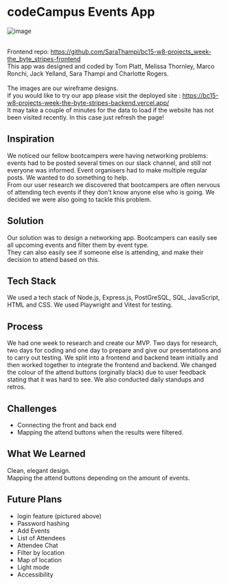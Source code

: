 # codeCampus Events App

![image](https://github.com/SaraThampi/SaraThampi/assets/128574441/d6ff7e4e-6892-4b3a-abdb-27c181322a9b)

\
Frontend repo: 
https://github.com/SaraThampi/bc15-w8-projects_week-the_byte_stripes-frontend \
This app was designed and coded by Tom Platt, Melissa Thornley, Marco Ronchi, Jack Yelland, Sara Thampi and Charlotte Rogers.\
\
The images are our wireframe designs. \
If you would like to try our app please visit the deployed site : https://bc15-w8-projects-week-the-byte-stripes-backend.vercel.app/ \
It may take a couple of minutes for the data to load if the website has not been visited recently. In this case just refresh the page!

## Inspiration
We noticed our fellow bootcampers were having networking problems: events had to be posted several times on our slack channel, and still not everyone was informed. Event organisers had to make multiple regular 
posts. We wanted to do something to help.\
From our user research we discovered that bootcampers are often nervous of attending tech events if they don't know anyone else who is going. We decided we were also going to tackle this problem.

## Solution
Our solution was to design a networking app. Bootcampers can easily see all upcoming events and filter them by event type. \
They can also easily see if someone else is attending, and make their decision to attend based on this.

## Tech Stack
We used a tech stack of Node.js, Express.js, PostGreSQL, SQL, JavaScript, HTML and CSS. We used Playwright and Vitest for testing.

## Process
We had one week to research and create our MVP. Two days for research, two days for coding and one day to prepare and give our presentations and to carry out testing. We split into a frontend and backend team initially and then worked together to integrate the frontend and backend. We changed the colour of the attend buttons (orginally black) due to user feedback stating that it was hard to see. We also conducted daily standups and retros.

## Challenges
- Connecting the front and back end
- Mapping the attend buttons when the results were filtered.

## What We Learned
Clean, elegant design. \
Mapping the attend buttons depending on the amount of events.

## Future Plans
- login feature (pictured above)
- Password hashing
- Add Events
- List of Attendees
- Attendee Chat
- Filter by location
- Map of location
- Light mode
- Accessibility


